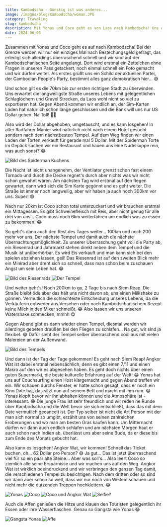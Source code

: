```yaml
---
title: Kambodscha - Günstig ist was anderes...
image: /images/blog/Kambodscha/woman.JPG
category: Traveling
slug: kambodscha
description: Mit Yonas und Coco geht es von Laos nach Kambodscha! Uns erwarten viele 7/11, schlechte Milkshakes und ein Weltkulterbe.
date: 2024-06-05
---
```


Zusammen mit Yonas und Coco geht es auf nach Kambodscha! Bei der Grenze werden wir nur ein einziges Mal nach Bestechungsgeld gefragt, das erledigt sich allerdings überraschend schnell und wir sind auf der Kambodschanischen Seite angelangt. Dort wird erstmal ein Zettelchen ohne Fragen in unseren Pass getackert, noch einmal schnell ein Foto gemacht und wir dürfen weiter. Als erstes grüßt uns ein Schild der aktuellen Partei, der Cambodian People's Party, bestimmt alles ganz demokratisch hier... 😅

Und schon gilt es die 70km bis zur ersten richtigen Stadt zu überwinden. Uns erwartet die langweiligste Straße unseres Lebens mit gelegentlichen Schlaglöchern und Gravel Strecken, da Laos wohl nicht so viel zu exportieren hat. Gegen Abend kommen wir endlich an, der Sim-Karten Laden hat natürlich schon lange geschlossen und die Bank will uns nur US Dollar geben. Na Toll! 🤦‍♂️

Also wird der Dollar abgehoben, umgetauscht, und es kann losgehen! In alter Radfahrer Manier wird natürlich nicht nach einem Hotel gesucht sondern nach dem nächstbesten Tempel. Auf dem Weg finden wir einen Laden der Torten verkauft für gerade mal 5 Dollar. Mit der Spiderman Torte im Gepäck suchen wir ein Restaurant und hauen uns eine Nudelsuppe rein, was auch sonst? 😂

![Bild des Spiderman Kuchens](/images/blog/Kambodscha/spiderman_torte.jpg)

Die Nacht ist leicht unangenehm, der Ventilator grenzt schon fast einem Tornado und durch die Decke regnet's durch aber nichts was wir nicht schon gewohnt wären. Am nächsten Tag wird erstmal auf den Regen gewartet, dann wird sich die Sim Karte gegönnt und es geht weiter. Die Straße ist immer noch langweilig, aber wir haben ja auch noch 300km vor uns. Super! 😅

Nach nur 20km ist Coco schon total unterzuckert und wir brauchen erstmal ein Mittagessen. Es gibt Schweinefleisch mit Reis, aber nicht genug für alle drei von uns... Coco muss noch 6km weiterfahren um endlich was zu essen zu bekommen. 😂

So geht's dann auch den Rest des Tages weiter... 100km und noch 200 mehr vor uns. Der nächste Tempel und damit auch die nächste Übernachtungsmöglichkeit. Zu unserer Überraschung geht voll die Party ab, ein Riesenrad und Jahrmarkt stehen direkt neben dem Tempel und die Musik ist unüberhörbar. Es wird Eis verkauft und man kann sich bei den spielen abziehen lassen, geil! Das Riesenrad ist auf den zweiten Blick mehr ein Minirad aber dreht sich so schnell, dass man schon beim zuschauen Angst um sein Leben hat. 😂

![Bild des Riesenrads](/images/blog/Kambodscha/ferris_wheel.jpg)
![Der Tempel](/images/blog/Kambodscha/tempel_jahrmarkt.jpg)

Und weiter geht's! Noch 200km to go, 2 Tage bis nach Siem Reap. Die Straße bleibt öde aber das hält uns nicht davon ab, uns einen Milkshake zu gönnen. Vermutlich die schlechteste Entscheidung unseres Lebens, da die Verkäuferin entweder aus Versehen oder nach Kambodschanischem Rezept keine Milch in den Mixer schmeißt. 😂 Also lassen wir uns unseren Watershake schmecken, mmhh 😋

Gegen Abend gibt es dann wieder einen Tempel, diesmal werden wir allerdings gebeten draußen bei den Fliegen zu schlafen... Na gut, wir sind ja flexibel. 😂
Dafür sieht der Tempel selber überraschend cool aus mit vielen Malereien an der Außenwand.

![Bild des Tempels](/images/blog/Kambodscha/tempel_bilder.jpg)

Und dann ist der Tag der Tage gekommen! Es geht nach Siem Reap! Angkor Wat ist dabei erstmal nebensächlich, denn es gibt einen 7/11 und einen Makro auf den wir es abgesehen haben. Es geht doch nichts über einen guten Supermarkt, die beste kulturelle Erfahrung auf der Welt! 😂
Yonas hat uns auf Couchsurfing einen Host klargemacht und gegen Abend treffen wir ein. Wir schauen durchs Fenster, er hatte schon gesagt, dass er noch ein Kino Date hat, das sitzt nun auf seinem Bett und macht mit ihm rum. 😂
Yonas klopft bevor wir ihn abhalten können und die Atmosphäre ist - interessant. 😂 Die junge Frau ist sehr freundlich und wir reden ne Runde über Kambodscha und die Welt bevor sie sich entschließt, dass das mit dem Date vermutlich gecancelt ist. Der Typ selber ist nicht die Art Person mit der man sich normal so umgibt, erzählt uns von seinen zahlreichen Eroberungen und wo man am besten Gras kaufen kann. Um Mitternacht dürfen wir dann auch endlich schlafen und am nächsten Morgen haut er auch schon nach Indien ab, überlässt uns aber seine Bude, da er diese bis zum Ende des Monats gebucht hat.

Also kann es losgehen! Angkor Wat, wir kommen! Schnell das Ticket buchen, oh... 62 Dollar pro Person? 😅 Ja gut... Das ist jetzt überraschend viel für so ein paar alte Steine...
Aber was soll's... Also leert Coco so ziemlich alle seine Ersparnisse und wir machen uns auf den Weg. Angkor Wat ist wirklich beeindruckend und wir verbringen den ganzen Tag damit, die verschiedenen Tempel zu besichtigen. Nach dem dritten oder so sind wir dann aber schon so weit, dass wir nur noch von Weitem schauen und nicht mehr die dutzenden Treppen hochklettern. 😂

![Yonas](/images/blog/Kambodscha/yonas_smiling.JPG)
![Coco](/images/blog/Kambodscha/coco_smiling.JPG)
![Coco und Angkor Wat](/images/blog/Kambodscha/coco_angkor_wat.JPG)
![Selfie?](/images/blog/Kambodscha/selfie.JPG)

Auch die Affen genießen die Hitze und klauen den Touristen gelegentlich ihr Essen oder ihre Wasserflaschen. Genau so Gangsta wie Yonas 😂

![Gangsta Yonas](/images/blog/Kambodscha/yonas_gangster.JPG)
![Affe](/images/blog/Kambodscha/monkey.JPG)